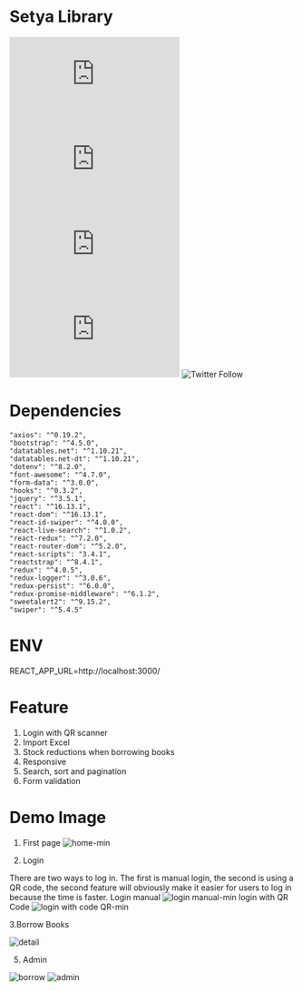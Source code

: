 # Setya Library

<!--- These are examples. See https://shields.io for others or to customize this set of shields. You might want to include dependencies, project status and licence info here --->
![GitHub repo size](https://img.shields.io/github/repo-size/scottydocs/README-template.md)
![GitHub contributors](https://img.shields.io/github/contributors/scottydocs/README-template.md)
![GitHub stars](https://img.shields.io/github/stars/scottydocs/README-template.md?style=social)
![GitHub forks](https://img.shields.io/github/forks/scottydocs/README-template.md?style=social)
![Twitter Follow](https://img.shields.io/twitter/follow/scottydocs?style=social)


# Dependencies
    "axios": "^0.19.2",
    "bootstrap": "^4.5.0",
    "datatables.net": "^1.10.21",
    "datatables.net-dt": "^1.10.21",
    "dotenv": "^8.2.0",
    "font-awesome": "^4.7.0",
    "form-data": "^3.0.0",
    "hooks": "^0.3.2",
    "jquery": "^3.5.1",
    "react": "^16.13.1",
    "react-dom": "^16.13.1",
    "react-id-swiper": "^4.0.0",
    "react-live-search": "^1.0.2",
    "react-redux": "^7.2.0",
    "react-router-dom": "^5.2.0",
    "react-scripts": "3.4.1",
    "reactstrap": "^8.4.1",
    "redux": "^4.0.5",
    "redux-logger": "^3.0.6",
    "redux-persist": "^6.0.0",
    "redux-promise-middleware": "^6.1.2",
    "sweetalert2": "^9.15.2",
    "swiper": "^5.4.5"

# ENV
REACT_APP_URL=http://localhost:3000/

# Feature
 1. Login with QR scanner
 2. Import Excel
 2. Stock reductions when borrowing books
 3. Responsive
 4. Search, sort and pagination
 5. Form validation
 
 # Demo Image
   1. First page
   ![home-min](https://user-images.githubusercontent.com/63132957/90359461-343d6d80-e083-11ea-8814-f8ef69a9ee1b.png)
   
   2. Login
   
   There are two ways to log in. The first is manual login, the second is using a QR code, the second feature will obviously make it easier for users to log in because the time is faster.
    Login manual
       ![login manual-min](https://user-images.githubusercontent.com/63132957/90360095-dca00180-e084-11ea-9fb6-a8a0a920d1bc.png)
    login with QR Code
    ![login with code QR-min](https://user-images.githubusercontent.com/63132957/90359520-52a36900-e083-11ea-9586-7886ae2f2b0e.png)
   
   
   3.Borrow Books
   
   ![detail](https://user-images.githubusercontent.com/63132957/94367653-4d1d5200-010a-11eb-8e20-595f53168360.png)
   
  5. Admin
  
 
![borrow](https://user-images.githubusercontent.com/63132957/94367657-54dcf680-010a-11eb-8035-aa9c1bfb9d5d.png)
![admin](https://user-images.githubusercontent.com/63132957/94367663-60c8b880-010a-11eb-82c3-f8c2b0781971.png)
   
    
